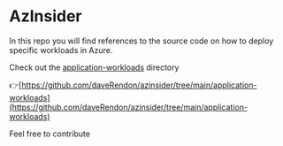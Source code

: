 # AzInsider

In this repo you will find references to the source code on how to deploy specific workloads in Azure. 

Check out the [application-workloads](https://github.com/daveRendon/azinsider/tree/main/application-workloads) directory

👉[https://github.com/daveRendon/azinsider/tree/main/application-workloads](https://github.com/daveRendon/azinsider/tree/main/application-workloads)

Feel free to contribute
